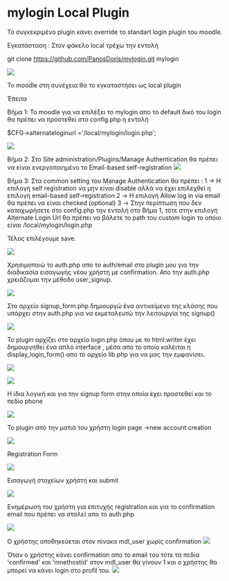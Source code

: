 # mylogin Local Plugin
Το συγκεκριμένο plugin κάνει override το standart login plugin του moodle.

Εγκατάσταση :
Στον φάκελο local τρέχω την εντολή 

git clone https://github.com/PanosDoris/mylogin.git mylogin

![](images/0.png)

To moodle στη συνέχεια θα το εγκαταστήσει ως local plugin


Έπειτα

Βήμα 1:
Το moodle για να επιλέξει το mylogin απο το default δικό του login θα πρέπει να προστεθεί 
στο config.php η εντολή

$CFG->alternateloginurl ='/local/mylogin/login.php';

![](images/1.png)

Βήμα 2:
Στο Site administration/Plugins/Manage Authentication θα πρέπει να είναι 
ενεργοποιημένο το  Email-based self-registration
![](images/2.png)

Βήμα 3:
Στα common setting του Manage Authentication
θα πρέπει : 
1 -> Η επιλογή self registration να μην είναι disable αλλά να έχει επιλεχθεί η επιλογή email-based self-registration
2 -> Η επιλογή Allow log in via email θα πρέπει να είναι checked
(optional) 3 -> Στην περίπτωση που δεν καταχωρήσετε στο config.php την εντολή στο Βήμα 1, 
τότε στην επιλογή Alternate Login Url θα πρέπει να βάλετε το path του custom login το οπόιο είναι /local/mylogin/login.php

Τέλος επιλέγουμε save.

![](images/3.png)

Χρησιμοποιώ το auth.php απο το auth/email στο plugin μου για την διαδικασία εισαγωγής νέου χρήστη με confirmation.
Απο την auth.php χρειάζομαι την μέθοδο user_signup.

![](images/4.png)

Στο αρχείο signup_form.php δημιουργώ ένα αντικείμενο της κλάσης που υπάρχει στην auth.php για να εκμεταλευτώ την λειτουργία της signup()

![](images/5.png)

To plugin αρχίζει στo αρχείο login.php όπου με το html:writer έχει δημουργηθεί ένα απλό interface , μέσα απο το οποίο καλέιται η display_login_form()
απο το αρχείο lib.php για να μας την εμφανίσει.

![](images/6.png)

![](images/7.png)

Η ίδια λογική και για την signup form στην οποία έχει προστεθεί και το πεδίο phone

![](images/8.png)


Το plugin από την ματιά του χρήστη
login page ->new account creation

![](images/9.png)

Registration Form

![](images/10.png)

Εισαγωγή στοχείων χρήστη και submit

![](images/11.png)

Ενημέρωση του χρήστη για επιτυχής registration και για το confirmation email που πρέπει να σταλεί απο το auth.php

![](images/12.png)

Ο χρήστης αποθηκεύεται στον πίνακα mdl_user χωρίς confirmation
![](images/13.png)

Όταν ο χρήστης κάνει confirmation απο το email του τότε τα πεδία 'confirmed' και 'mnethostid' στον mdl_user θα γίνουν 1 και ο χρήστης θα μπορεί
να κάνει login στο profil του.
![](images/14.png)







